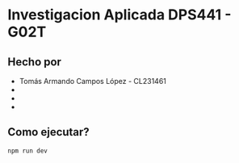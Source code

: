 # Investigacion Aplicada DPS441 - G02T

## Hecho por
* Tomás Armando Campos López - CL231461
* 
*
*

## Como ejecutar?
```sh
npm run dev
```

